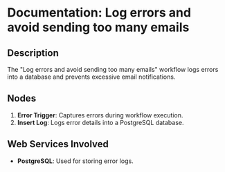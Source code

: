 # Documentation: Log errors and avoid sending too many emails

## Description
The "Log errors and avoid sending too many emails" workflow logs errors into a database and prevents excessive email notifications.

## Nodes
1. **Error Trigger**: Captures errors during workflow execution.
2. **Insert Log**: Logs error details into a PostgreSQL database.

## Web Services Involved
- **PostgreSQL**: Used for storing error logs.
